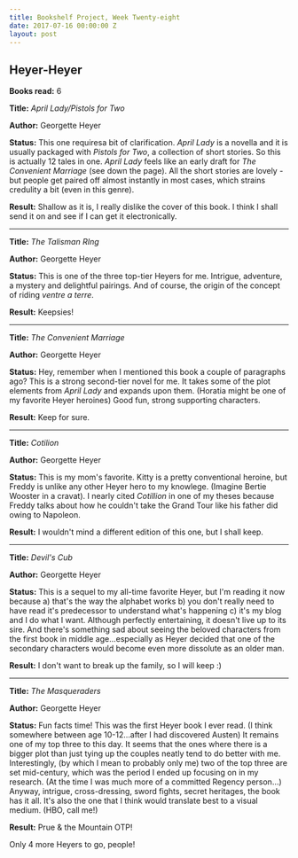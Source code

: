 ```yaml
---
title: Bookshelf Project, Week Twenty-eight
date: 2017-07-16 00:00:00 Z
layout: post
---
```


## Heyer-Heyer

**Books read:** 6

**Title:** _April Lady/Pistols for Two_

**Author:** Georgette Heyer

**Status:** This one requiresa bit of clarification. _April Lady_ is a novella and it is usually packaged with _Pistols for Two_, a collection of short stories. So this is actually 12 tales in one. _April Lady_ feels like an early draft for _The Convenient Marriage_ (see down the page). All the short stories are lovely -but people get paired off almost instantly in most cases, which strains credulity a bit (even in this genre).

**Result:** Shallow as it is, I really dislike the cover of this book. I think I shall send it on and see if I can get it electronically.

---
**Title:** _The Talisman RIng_

**Author:** Georgette Heyer

**Status:** This is one of the three top-tier Heyers for me. Intrigue, adventure, a mystery and delightful pairings. And of course, the origin of the concept of riding _ventre a terre_.

**Result:** Keepsies!

---
**Title:** _The Convenient Marriage_

**Author:** Georgette Heyer

**Status:** Hey, remember when I mentioned this book a couple of paragraphs ago? This is a strong second-tier novel for me. It takes some of the plot elements from _April Lady_ and expands upon them. (Horatia might be one of my favorite Heyer heroines) Good fun, strong supporting characters.

**Result:** Keep for sure.

---
**Title:** _Cotilion_

**Author:** Georgette Heyer

**Status:** This is my mom's favorite. Kitty is a pretty conventional heroine, but Freddy is unlike any other Heyer hero to my knowlege. (Imagine Bertie Wooster in a cravat). I nearly cited _Cotillion_ in one of my theses because Freddy talks about how he couldn't take the Grand Tour like his father did owing to Napoleon.

**Result:** I wouldn't mind a different edition of this one, but I shall keep.

---
**Title:** _Devil's Cub_

**Author:** Georgette Heyer

**Status:** This is a sequel to my all-time favorite Heyer, but I'm reading it now because a) that's the way the alphabet works b) you don't really need to have read it's predecessor to understand what's happening c) it's my blog and I do what I want. Although perfectly entertaining, it doesn't live up to its sire. And there's something sad about seeing the beloved characters from the first book in middle age...especially as Heyer decided that one of the secondary characters would become even more dissolute as an older man.

**Result:** I don't want to break up the family, so I will keep :)

---
**Title:** _The Masqueraders_

**Author:** Georgette Heyer

**Status:** Fun facts time! This was the first Heyer book I ever read. (I think somewhere between age 10-12...after I had discovered Austen) It remains one of my top three to this day. It seems that the ones where there is a bigger plot than just tying up the couples neatly tend to do better with me. Interestingly, (by which I mean to probably only me) two of the top three are set mid-century, which was the period I ended up focusing on in my research. (At the time I was much more of a committed Regency person...) Anyway, intrigue, cross-dressing, sword fights, secret heritages, the book has it all. It's also the one that I think would translate best to a visual medium. (HBO, call me!)

**Result:** Prue & the Mountain OTP!

Only 4 more Heyers to go, people!
